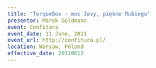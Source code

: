 ```yaml
---
title: 'TorqueBox - moc Javy, piękno Rubiego'
presentor: Marek Goldmann
event: Confitura
event_date: 11 June, 2011
event_url: http://confitura.pl/
location: Warsaw, Poland
effective_date: 20110612
---
```


